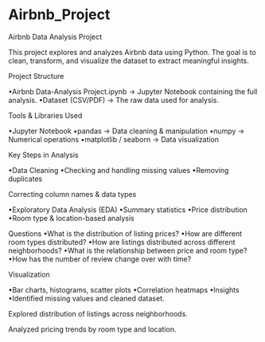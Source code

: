 # Airbnb_Project

Airbnb Data Analysis Project


This project explores and analyzes Airbnb data using Python. The goal is to clean, transform, and visualize the dataset to extract meaningful insights.


Project Structure

•Airbnb Data-Analysis Project.ipynb → Jupyter Notebook containing the full analysis.
•Dataset (CSV/PDF) → The raw data used for analysis.


Tools & Libraries Used

•Jupyter Notebook
•pandas → Data cleaning & manipulation
•numpy → Numerical operations
•matplotlib / seaborn → Data visualization


Key Steps in Analysis

•Data Cleaning
•Checking and handling missing values
•Removing duplicates


Correcting column names & data types

•Exploratory Data Analysis (EDA)
•Summary statistics
•Price distribution
•Room type & location-based analysis

Questions
•What is the distribution of listing prices?
•How are different room types distributed?
•How are listings distributed across different neighborhoods?
•What is the relationship between price and room type?
•How has the number of review change over with time?

Visualization

•Bar charts, histograms, scatter plots
•Correlation heatmaps
•Insights
•Identified missing values and cleaned dataset.

Explored distribution of listings across neighborhoods.

Analyzed pricing trends by room type and location.
